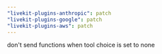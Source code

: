 ```yaml
---
"livekit-plugins-anthropic": patch
"livekit-plugins-google": patch
"livekit-plugins-aws": patch
---
```


don't send functions when tool choice is set to none
